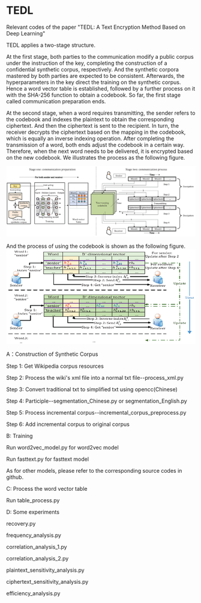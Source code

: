 # TEDL
Relevant codes of the paper "TEDL: A Text Encryption Method Based on Deep Learning"

TEDL applies a two-stage structure.

At the first stage, both parties to the communication modify a public corpus under the instruction of the key, completing the construction of a confidential synthetic corpus, respectively. And the synthetic corpora mastered by both parties are expected to be consistent. Afterwards, the hyperparameters in the key direct the training on the synthetic corpus. Hence a word vector table is established, followed by a further process on it with the SHA-256 function to obtain a codebook. So far, the first stage called communication preparation ends.

At the second stage, when a word requires transmitting, the sender refers to the codebook and indexes the plaintext to obtain the corresponding ciphertext. And then the ciphertext is sent to the recipient. In turn, the receiver decrypts the ciphertext based on the mapping in the codebook, which is equally an inverse indexing operation. After completing the transmission of a word, both ends adjust the codebook in a certain way. Therefore, when the next word needs to be delivered, it is encrypted based on the new codebook. We illustrates the process as the following figure.

![](https://github.com/AmbitionXiang/TEDL/blob/master/images/overview.png)

And the process of using the codebook is shown as the following figure.
![](https://github.com/AmbitionXiang/TEDL/blob/master/images/process2.png)


A：Construction of Synthetic Corpus

  Step 1: Get Wikipedia corpus resources
  
  Step 2: Process the wiki's xml file into a normal txt file--process_xml.py
  
  Step 3: Convert traditional txt to simplified txt using opencc(Chinese)
  
  Step 4: Participle--segmentation_Chinese.py or segmentation_English.py
  
  Step 5: Process incremental corpus--incremental_corpus_preprocess.py
  
  Step 6: Add incremental corpus to original corpus
  
B: Training

  Run word2vec_model.py for word2vec model
  
  Run fasttext.py for fasttext model
  
  As for other models, please refer to the corresponding source codes in github.
  
C: Process the word vector table

  Run table_process.py
  
D: Some experiments

  recovery.py
  
  frequency_analysis.py
  
  correlation_analysis_1.py
  
  correlation_analysis_2.py
  
  plaintext_sensitivity_analysis.py
  
  ciphertext_sensitivity_analysis.py
  
  efficiency_analysis.py
  
  
  

